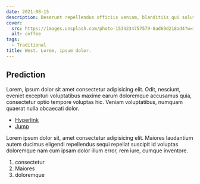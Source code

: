 ```yaml
---
date: 2021-08-15
description: Deserunt repellendus officiis veniam, blanditiis qui soluta magni quia illo, earum quod quibusdam? Ea doloremque ducimus fugiat ullam saepe facere neque enim.
cover:
  src: https://images.unsplash.com/photo-1534234757579-8ad69d218ad4?w=1080
  alt: coffee
tags:
  - Traditional
title: West. Lorem, ipsum dolor.
---
```


## Prediction

Lorem, ipsum dolor sit amet consectetur adipisicing elit. Odit, nesciunt, eveniet excepturi voluptatibus maxime earum doloremque accusamus quia, consectetur optio tempore voluptas hic. Veniam voluptatibus, numquam quaerat nulla obcaecati dolor.

- [Hyperlink](https://example.com/)
- [Jump](/#)

Lorem ipsum dolor sit, amet consectetur adipisicing elit. Maiores laudantium autem ducimus eligendi repellendus sequi repellat suscipit id voluptas doloremque nam cum ipsam dolor illum error, rem iure, cumque inventore.

1. consectetur
1. Maiores
1. doloremque
